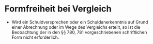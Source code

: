 # Formfreiheit bei Vergleich

- Wird ein Schuldversprechen oder ein Schuldanerkenntnis auf Grund einer Abrechnung oder im Wege des Vergleichs erteilt, so ist die Beobachtung der in den §§ 780, 781 vorgeschriebenen schriftlichen Form nicht erforderlich.


